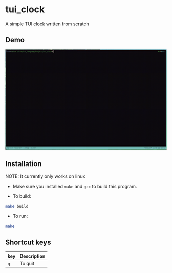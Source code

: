 # tui_clock
A simple TUI clock written from scratch

## Demo

![](/demo/output1.gif)

## Installation

NOTE: It currently only works on linux

- Make sure you installed `make` and `gcc` to build this program.

- To build:

```bash
make build
```

- To run:

```bash
make
```

## Shortcut keys

| key | Description |
| :-------- |:----------------- |
| `q` | To quit |